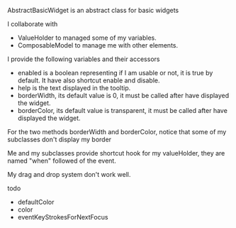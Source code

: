 AbstractBasicWidget is an abstract class for basic widgetsI collaborate with-  ValueHolder to managed some of my variables.- ComposableModel to manage me with other elements.I provide the following variables and their accessors- enabled is a boolean representing if I am usable or not, it is true by default. It  have also shortcut enable and disable.- help is the text displayed in the tooltip.- borderWidth, its default value is 0, it must be called after have displayed the widget. - borderColor, its default value is transparent, it must be called after have displayed the widget. For the two methods borderWidth and borderColor, notice that some of my subclasses don't display my borderMe and my subclasses provide shortcut hook for my valueHolder, they are named "when" followed of the event.My drag and drop system don't work well.todo- defaultColor- color- eventKeyStrokesForNextFocus